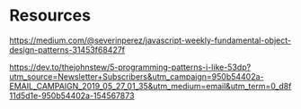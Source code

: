 # Resources

https://medium.com/@severinperez/javascript-weekly-fundamental-object-design-patterns-31453f68427f

https://dev.to/thejohnstew/5-programming-patterns-i-like-53dp?utm_source=Newsletter+Subscribers&utm_campaign=950b54402a-EMAIL_CAMPAIGN_2019_05_27_01_35&utm_medium=email&utm_term=0_d8f11d5d1e-950b54402a-154567873

